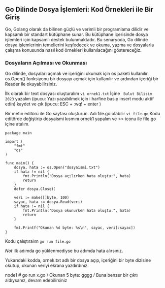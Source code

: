 
## Go Dilinde Dosya İşlemleri: Kod Örnekleri ile Bir Giriş

Go, Golang olarak da bilinen güçlü ve verimli bir programlama dilidir ve kapsamlı bir standart kütüphane sunar. Bu kütüphane içerisinde dosya işlemleri için kapsamlı destek bulunmaktadır. Bu senaryoda, Go dilinde dosya işlemlerinin temellerini keşfedecek ve okuma, yazma ve dosyalarla çalışma konusunda nasıl kod örnekleri kullanılacağını göstereceğiz.

### Dosyaların Açılması ve Okunması

Go dilinde, dosyaları açmak ve içeriğini okumak için os paketi kullanılır. os.Open() fonksiyonu bir dosyayı açmak için kullanılır ve ardından içeriği bir Reader ile okuyabilirsiniz.

İlk olarak bir text dosyası oluşturalım `vi ornek1.txt`
İçine ` Bulut Bilisim 2023` yazalım (ipucu: Yazı yazabilmek için i harfine basıp insert modu aktif edin)
kaydet ve çık (ipucu: ESC + :wq! + enter )

Bir metin editörü ile Go sayfası oluşturun. Adı file.go olabilir `vi file.go`
Kodu editörde değiştirip dosyaismi kısmını ornek1 yapalım ve >> iconu ile file.go içine atalım.

```
package main

import (
    "fmt"
    "os"
)

func main() {
    dosya, hata := os.Open("dosyaismi.txt")
    if hata != nil {
        fmt.Println("Dosya açılırken hata oluştu:", hata)
        return
    }
    defer dosya.Close()

    veri := make([]byte, 100)
    sayac, hata := dosya.Read(veri)
    if hata != nil {
        fmt.Println("Dosya okunurken hata oluştu:", hata)
        return
    }

    fmt.Printf("Okunan %d byte: %s\n", sayac, veri[:sayac])
}
```
Kodu çalıştıralım `go run file.go`

*Not* ilk adımda go yüklenmediyse bu adımda hata alırsınız.

Yukarıdaki kodda, ornek.txt adlı bir dosya açıp,
içeriğini bir byte dizisine okutup, okunan veriyi ekrana yazdırdınız.

node1 # go run x.go /
Okunan 5 byte: gggg /
Buna benzer bir çıktı aldıysanız, devam edebilirsiniz
